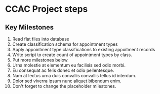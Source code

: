 # CCAC Project steps

## Key Milestones

1. Read flat files into database
2. Create classification schema for appointment types
3. Apply appointment type classifications to existing appoitment records
4. Write script to create count of appointment types by class.
5. Put more milestones below.
6. Urna molestie at elementum eu facilisis sed odio morbi.
7. Eu consequat ac felis donec et odio pellentesque.
8. Nam at lectus urna duis convallis convallis tellus id interdum.
9. Dolor sed viverra ipsum nunc aliquet bibendum enim.
10. Don't forget to change the placeholder milestones.

